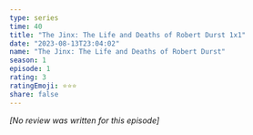 ```yaml
---
type: series
time: 40
title: "The Jinx: The Life and Deaths of Robert Durst 1x1"
date: "2023-08-13T23:04:02"
name: "The Jinx: The Life and Deaths of Robert Durst"
season: 1
episode: 1
rating: 3
ratingEmoji: ⭐️⭐️⭐️
share: false
---
```


*[No review was written for this episode]*
